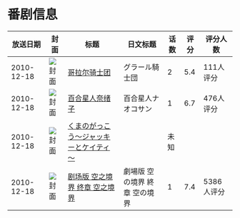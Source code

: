 # 番剧信息

|放送日期|封面|标题|日文标题|话数|评分|评分人数|
|---|---|---|---|---|---|---|
|2010-12-18|![封面](https://lain.bgm.tv/pic/cover/c/6b/2f/10570_KHSsn.jpg)|[哥拉尔骑士团](https://bangumi.tv/subject/10570)|グラール騎士団|2|5.4|111人评分|
|2010-12-18|![封面](https://lain.bgm.tv/pic/cover/c/19/ae/10954_J2JSz.jpg)|[百合星人奈绪子](https://bangumi.tv/subject/10954)|百合星人ナオコサン|1|6.7|476人评分|
|2010-12-18|![封面](https://lain.bgm.tv/pic/cover/c/a3/20/484352_Y71q7.jpg)|[くまのがっこう～ジャッキーとケイティ～](https://bangumi.tv/subject/484352)||未知|||
|2010-12-18|![封面](https://lain.bgm.tv/pic/cover/c/1e/0b/11629_tGrDM.jpg)|[剧场版 空之境界 终章 空之境界](https://bangumi.tv/subject/11629)|劇場版 空の境界 終章 空の境界|1|7.4|5386人评分|
